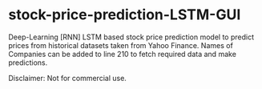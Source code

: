 # stock-price-prediction-LSTM-GUI

Deep-Learning [RNN] LSTM based stock price prediction model to predict prices from historical datasets 
taken from Yahoo Finance. Names of Companies can be added to line 210 to fetch required 
data and make predictions.

Disclaimer: Not for commercial use.
